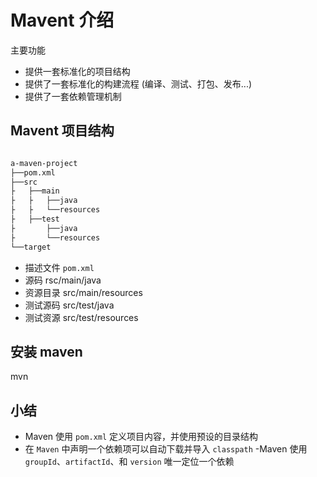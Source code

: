 # Mavent 介绍

主要功能
- 提供一套标准化的项目结构
- 提供了一套标准化的构建流程 (编译、测试、打包、发布...)
- 提供了一套依赖管理机制

## Mavent 项目结构

```bash

a-maven-project
├──pom.xml
├──src
├   ├──main
├   ├   ├──java
├   ├   └──resources
├   ├──test
├       ├──java
├       └──resources
└──target

```

- 描述文件 ```pom.xml```
- 源码  rsc/main/java
- 资源目录 src/main/resources
- 测试源码 src/test/java
- 测试资源 src/test/resources

## 安装 maven

mvn

## 小结

- Maven 使用 ```pom.xml``` 定义项目内容，并使用预设的目录结构
- 在 ```Maven``` 中声明一个依赖项可以自动下载并导入 ```classpath```
-Maven 使用 ```groupId```、```artifactId```、和 ```version``` 唯一定位一个依赖
